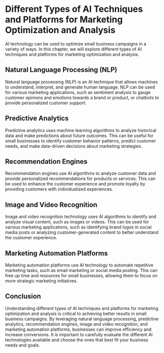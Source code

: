 Different Types of AI Techniques and Platforms for Marketing Optimization and Analysis
========================================================================================================================================================

AI technology can be used to optimize small business campaigns in a variety of ways. In this chapter, we will explore different types of AI techniques and platforms for marketing optimization and analysis.

Natural Language Processing (NLP)
---------------------------------

Natural language processing (NLP) is an AI technique that allows machines to understand, interpret, and generate human language. NLP can be used for various marketing applications, such as sentiment analysis to gauge customer opinions and emotions towards a brand or product, or chatbots to provide personalized customer support.

Predictive Analytics
--------------------

Predictive analytics uses machine learning algorithms to analyze historical data and make predictions about future outcomes. This can be useful for small businesses to identify customer behavior patterns, predict customer needs, and make data-driven decisions about marketing strategies.

Recommendation Engines
----------------------

Recommendation engines use AI algorithms to analyze customer data and provide personalized recommendations for products or services. This can be used to enhance the customer experience and promote loyalty by providing customers with individualized experiences.

Image and Video Recognition
---------------------------

Image and video recognition technology uses AI algorithms to identify and analyze visual content, such as images or videos. This can be used for various marketing applications, such as identifying brand logos in social media posts or analyzing customer-generated content to better understand the customer experience.

Marketing Automation Platforms
------------------------------

Marketing automation platforms use AI technology to automate repetitive marketing tasks, such as email marketing or social media posting. This can free up time and resources for small businesses, allowing them to focus on more strategic marketing initiatives.

Conclusion
----------

Understanding different types of AI techniques and platforms for marketing optimization and analysis is critical to achieving better results in small business campaigns. By leveraging natural language processing, predictive analytics, recommendation engines, image and video recognition, and marketing automation platforms, businesses can improve efficiency and increase conversions. It is important to carefully evaluate the different AI technologies available and choose the ones that best fit your business needs and goals.
